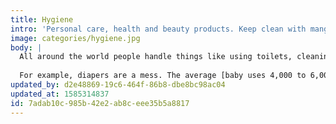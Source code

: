 ```yaml
---
title: Hygiene
intro: 'Personal care, health and beauty products. Keep clean with mangling the environment.'
image: categories/hygiene.jpg
body: |
  All around the world people handle things like using toilets, cleaning themselves, and baby diapers really differently. Western countries do everything in the least inefficient, least hygienic, and most expensive way. It all comes with a giant carbon footprint too. Let's look at some environmentally friendly alternatives which are just as good as what you're probably already doing, possibly cheaper, and possibly even _more_ hygienic.
  
  For example, diapers are a mess. The average [baby uses 4,000 to 6,000 disposable nappies](https://www.bbc.co.uk/news/uk-45732371), or 20 to 30 reusable nappies. Reusable nappies can be passed down from baby to baby, reducing the footprint of their manufacturing each time. If cleaned with [renewable energy](/renewable-energy/) you're golden. Compare this to 3,750,000 tonnes of diapers going into landfill every year. That's 10 Empire State Buildings of shitty diapers going into the ground every year...
updated_by: d2e48869-19c6-464f-86b8-dbe8bc98ac04
updated_at: 1585314837
id: 7adab10c-985b-42e2-ab8c-eee35b5a8817
---
```

